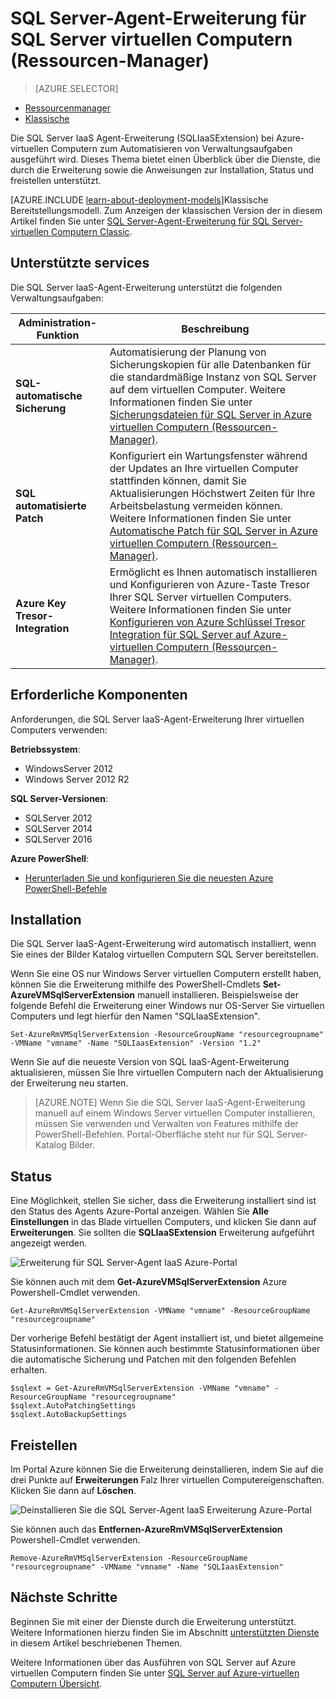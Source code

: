 <properties
    pageTitle="SQL Server-Agent-Erweiterung für SQL Server virtuellen Computern (Ressourcenmanager) | Microsoft Azure"
    description="In diesem Thema beschrieben, wie die SQL Server-Agent-Erweiterung verwalten, die um bestimmte SQL Server-Verwaltungsaufgaben automatisieren wird. Hierzu gehören die automatische Sicherung, automatisierte Patch und Azure-Taste Tresor Integration. In diesem Thema wird den Ressourcenmanager Bereitstellung Modus verwendet."
    services="virtual-machines-windows"
    documentationCenter=""
    authors="rothja"
    manager="jhubbard"
    editor=""
    tags="azure-resource-manager"/>

<tags
    ms.service="virtual-machines-windows"
    ms.devlang="na"
    ms.topic="article"
    ms.tgt_pltfrm="vm-windows-sql-server"
    ms.workload="infrastructure-services"
    ms.date="10/27/2016"
    ms.author="jroth"/>

# <a name="sql-server-agent-extension-for-sql-server-vms-resource-manager"></a>SQL Server-Agent-Erweiterung für SQL Server virtuellen Computern (Ressourcen-Manager)

> [AZURE.SELECTOR]
- [Ressourcenmanager](virtual-machines-windows-sql-server-agent-extension.md)
- [Klassische](virtual-machines-windows-classic-sql-server-agent-extension.md)

Die SQL Server IaaS Agent-Erweiterung (SQLIaaSExtension) bei Azure-virtuellen Computern zum Automatisieren von Verwaltungsaufgaben ausgeführt wird. Dieses Thema bietet einen Überblick über die Dienste, die durch die Erweiterung sowie die Anweisungen zur Installation, Status und freistellen unterstützt.

[AZURE.INCLUDE [learn-about-deployment-models](../../includes/learn-about-deployment-models-rm-include.md)]Klassische Bereitstellungsmodell. Zum Anzeigen der klassischen Version der in diesem Artikel finden Sie unter [SQL Server-Agent-Erweiterung für SQL Server-virtuellen Computern Classic](virtual-machines-windows-classic-sql-server-agent-extension.md).

## <a name="supported-services"></a>Unterstützte services

Die SQL Server IaaS-Agent-Erweiterung unterstützt die folgenden Verwaltungsaufgaben:

| Administration-Funktion | Beschreibung |
|---------------------|-------------------------------|
| **SQL-automatische Sicherung** | Automatisierung der Planung von Sicherungskopien für alle Datenbanken für die standardmäßige Instanz von SQL Server auf dem virtuellen Computer. Weitere Informationen finden Sie unter [Sicherungsdateien für SQL Server in Azure virtuellen Computern (Ressourcen-Manager)](virtual-machines-windows-sql-automated-backup.md).|
| **SQL automatisierte Patch** | Konfiguriert ein Wartungsfenster während der Updates an Ihre virtuellen Computer stattfinden können, damit Sie Aktualisierungen Höchstwert Zeiten für Ihre Arbeitsbelastung vermeiden können. Weitere Informationen finden Sie unter [Automatische Patch für SQL Server in Azure virtuellen Computern (Ressourcen-Manager)](virtual-machines-windows-sql-automated-patching.md).|
| **Azure Key Tresor-Integration** | Ermöglicht es Ihnen automatisch installieren und Konfigurieren von Azure-Taste Tresor Ihrer SQL Server virtuellen Computers. Weitere Informationen finden Sie unter [Konfigurieren von Azure Schlüssel Tresor Integration für SQL Server auf Azure-virtuellen Computern (Ressourcen-Manager)](virtual-machines-windows-ps-sql-keyvault.md).|

## <a name="prerequisites"></a>Erforderliche Komponenten

Anforderungen, die SQL Server IaaS-Agent-Erweiterung Ihrer virtuellen Computers verwenden:

**Betriebssystem**:

- WindowsServer 2012
- Windows Server 2012 R2

**SQL Server-Versionen**:

- SQLServer 2012
- SQLServer 2014
- SQLServer 2016

**Azure PowerShell**:

- [Herunterladen Sie und konfigurieren Sie die neuesten Azure PowerShell-Befehle](../powershell-install-configure.md)

## <a name="installation"></a>Installation

Die SQL Server IaaS-Agent-Erweiterung wird automatisch installiert, wenn Sie eines der Bilder Katalog virtuellen Computern SQL Server bereitstellen.

Wenn Sie eine OS nur Windows Server virtuellen Computern erstellt haben, können Sie die Erweiterung mithilfe des PowerShell-Cmdlets **Set-AzureVMSqlServerExtension** manuell installieren. Beispielsweise der folgende Befehl die Erweiterung einer Windows nur OS-Server Sie virtuellen Computers und legt hierfür den Namen "SQLIaaSExtension".

    Set-AzureRmVMSqlServerExtension -ResourceGroupName "resourcegroupname" -VMName "vmname" -Name "SQLIaasExtension" -Version "1.2"

Wenn Sie auf die neueste Version von SQL IaaS-Agent-Erweiterung aktualisieren, müssen Sie Ihre virtuellen Computern nach der Aktualisierung der Erweiterung neu starten.

>[AZURE.NOTE] Wenn Sie die SQL Server IaaS-Agent-Erweiterung manuell auf einem Windows Server virtuellen Computer installieren, müssen Sie verwenden und Verwalten von Features mithilfe der PowerShell-Befehlen. Portal-Oberfläche steht nur für SQL Server-Katalog Bilder.

## <a name="status"></a>Status

Eine Möglichkeit, stellen Sie sicher, dass die Erweiterung installiert sind ist den Status des Agents Azure-Portal anzeigen. Wählen Sie **Alle Einstellungen** in das Blade virtuellen Computers, und klicken Sie dann auf **Erweiterungen**. Sie sollten die **SQLIaaSExtension** Erweiterung aufgeführt angezeigt werden.

![Erweiterung für SQL Server-Agent IaaS Azure-Portal](./media/virtual-machines-windows-sql-server-agent-extension/azure-rm-sql-server-iaas-agent-portal.png)

Sie können auch mit dem **Get-AzureVMSqlServerExtension** Azure Powershell-Cmdlet verwenden.

    Get-AzureRmVMSqlServerExtension -VMName "vmname" -ResourceGroupName "resourcegroupname"

Der vorherige Befehl bestätigt der Agent installiert ist, und bietet allgemeine Statusinformationen. Sie können auch bestimmte Statusinformationen über die automatische Sicherung und Patchen mit den folgenden Befehlen erhalten.

    $sqlext = Get-AzureRmVMSqlServerExtension -VMName "vmname" -ResourceGroupName "resourcegroupname"
    $sqlext.AutoPatchingSettings
    $sqlext.AutoBackupSettings

## <a name="removal"></a>Freistellen   

Im Portal Azure können Sie die Erweiterung deinstallieren, indem Sie auf die drei Punkte auf **Erweiterungen** Falz Ihrer virtuellen Computereigenschaften. Klicken Sie dann auf **Löschen**.

![Deinstallieren Sie die SQL Server-Agent IaaS Erweiterung Azure-Portal](./media/virtual-machines-windows-sql-server-agent-extension/azure-rm-sql-server-iaas-agent-uninstall.png)

Sie können auch das **Entfernen-AzureRmVMSqlServerExtension** Powershell-Cmdlet verwenden.

    Remove-AzureRmVMSqlServerExtension -ResourceGroupName "resourcegroupname" -VMName "vmname" -Name "SQLIaasExtension"

## <a name="next-steps"></a>Nächste Schritte

Beginnen Sie mit einer der Dienste durch die Erweiterung unterstützt. Weitere Informationen hierzu finden Sie im Abschnitt [unterstützten Dienste](#supported-services) in diesem Artikel beschriebenen Themen.

Weitere Informationen über das Ausführen von SQL Server auf Azure virtuellen Computern finden Sie unter [SQL Server auf Azure-virtuellen Computern Übersicht](virtual-machines-windows-sql-server-iaas-overview.md).
